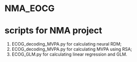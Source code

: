 # NMA_EOCG
# scripts for NMA project

1.	ECOG_decoding_MVPA.py for calculating neural RDM;
2.	ECOG_decoding_MVPA.py for calculating MVPA using RSA;
3.	ECOG_GLM.py for calculating linear regression and GLM.
